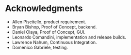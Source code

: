# Acknowledgments

* Allen Piscitello, product requirement.
* Bryan Bishop, Proof of Concept, backend.
* Daniel Olaya, Proof of Concept, GUI.
* Leonardo Comandini, implementation and release builds.
* Lawrence Nahum, Continuous Integration.
* Domenico Gabriele, testing.
